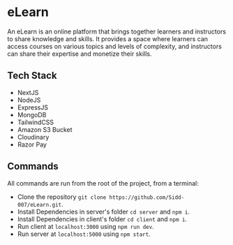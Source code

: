 # eLearn

An eLearn is an online platform that brings together learners and instructors to share knowledge and skills. It provides a space where learners can access courses on various topics and levels of complexity, and instructors can share their expertise and monetize their skills. 

## Tech Stack

  - NextJS
  - NodeJS
  - ExpressJS
  - MongoDB
  - TailwindCSS
  - Amazon S3 Bucket
  - Cloudinary
  - Razor Pay



## Commands

All commands are run from the root of the project, from a terminal:
  - Clone the repository `git clone https://github.com/Sidd-007/eLearn.git`.
  - Install Dependencies in server's folder `cd server` and `npm i`.
  - Install Dependencies in client's folder `cd client` and `npm i`.
  - Run client at `localhost:3000` using `npm run dev`.
  - Run server at `localhost:5000` using `npm start`.

  
